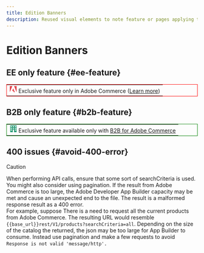 ```yaml
---
title: Edition Banners
description: Reused visual elements to note feature or pages applying to a specific edition
---
```

# Edition Banners

## EE only feature {#ee-feature}

<table style="border:1px solid red">
<tr><td><img alt="Adobe Commerce feature" src="../assets/adobe-logo.svg" width="20" height="20" /> Exclusive feature only in Adobe Commerce (<a href="https://experienceleague.adobe.com/docs/commerce-admin/user-guides/home.html#product-editions">Learn more</a>)</td></tr>
</table>

## B2B only feature {#b2b-feature}

<table style="border:1px solid green">
<tr><td><img alt="Adobe Commerce feature" src="../assets/b2b.svg" width="20" height="20" /> Exclusive feature available only with <a href="https://experienceleague.adobe.com/docs/commerce-admin/b2b/guide-overview.html">B2B for Adobe Commerce</a></td></tr>
</table>

## 400 issues {#avoid-400-error}

>[!CAUTION]
>
>When performing API calls, ensure that some sort of searchCriteria is used. You might also consider using pagination. If the result from Adobe Commerce is too large, the Adobe Developer App Builder capacity may be met and cause an unexpected end to the file. The result is a malformed response result as a 400 error.  
> For example, suppose There is a need to request all the current products from Adobe Commerce. The resulting URL would resemble `{{base_url}}rest/V1/products?searchCriteria=all`. Depending on the size of the catalog the returned, the json may be too large for App Builder to consume. Instead use pagination and make a few requests to avoid `Response is not valid 'message/http'.`
